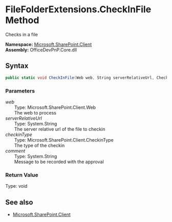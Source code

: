 # FileFolderExtensions.CheckInFile Method  
Checks in a file  

**Namespace:** [Microsoft.SharePoint.Client](Microsoft.SharePoint.Client.md)  
**Assembly:** OfficeDevPnP.Core.dll  
## Syntax
```C#
public static void CheckInFile(Web web, String serverRelativeUrl, CheckinType checkinType, String comment)
```
### Parameters
*web*  
&emsp;&emsp;Type: Microsoft.SharePoint.Client.Web  
&emsp;&emsp;The web to process  
*serverRelativeUrl*  
&emsp;&emsp;Type: System.String  
&emsp;&emsp;The server relative url of the file to checkin  
*checkinType*  
&emsp;&emsp;Type: Microsoft.SharePoint.Client.CheckinType  
&emsp;&emsp;The type of the checkin  
*comment*  
&emsp;&emsp;Type: System.String  
&emsp;&emsp;Message to be recorded with the approval  
### Return Value
Type: void  

## See also
- [Microsoft.SharePoint.Client](Microsoft.SharePoint.Client.md)
